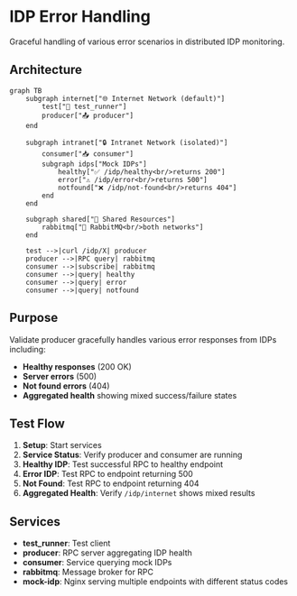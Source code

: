 # IDP Error Handling

Graceful handling of various error scenarios in distributed IDP monitoring.

## Architecture

```mermaid
graph TB
    subgraph internet["🌐 Internet Network (default)"]
        test["🧪 test_runner"]
        producer["📤 producer"]
    end

    subgraph intranet["🔒 Intranet Network (isolated)"]
        consumer["📥 consumer"]
        subgraph idps["Mock IDPs"]
            healthy["✅ /idp/healthy<br/>returns 200"]
            error["⚠️ /idp/error<br/>returns 500"]
            notfound["❌ /idp/not-found<br/>returns 404"]
        end
    end

    subgraph shared["🔗 Shared Resources"]
        rabbitmq["🐰 RabbitMQ<br/>both networks"]
    end

    test -->|curl /idp/X| producer
    producer -->|RPC query| rabbitmq
    consumer -->|subscribe| rabbitmq
    consumer -->|query| healthy
    consumer -->|query| error
    consumer -->|query| notfound
```

## Purpose

Validate producer gracefully handles various error responses from IDPs including:

- **Healthy responses** (200 OK)
- **Server errors** (500)
- **Not found errors** (404)
- **Aggregated health** showing mixed success/failure states

## Test Flow

1. **Setup**: Start services
2. **Service Status**: Verify producer and consumer are running
3. **Healthy IDP**: Test successful RPC to healthy endpoint
4. **Error IDP**: Test RPC to endpoint returning 500
5. **Not Found**: Test RPC to endpoint returning 404
6. **Aggregated Health**: Verify `/idp/internet` shows mixed results

## Services

- **test_runner**: Test client
- **producer**: RPC server aggregating IDP health
- **consumer**: Service querying mock IDPs
- **rabbitmq**: Message broker for RPC
- **mock-idp**: Nginx serving multiple endpoints with different status codes
